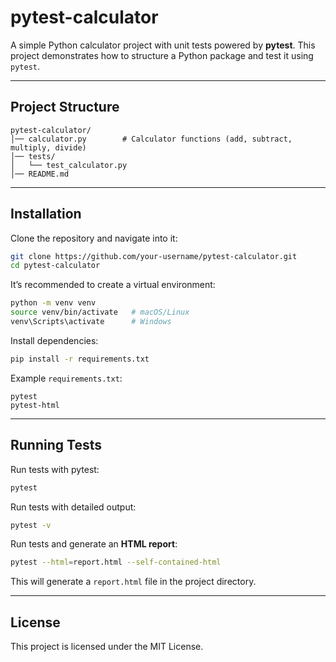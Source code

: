 # pytest-calculator

A simple Python calculator project with unit tests powered by **pytest**.
This project demonstrates how to structure a Python package and test it using `pytest`.

---

## Project Structure

```
pytest-calculator/
│── calculator.py        # Calculator functions (add, subtract, multiply, divide)
│── tests/
│   └── test_calculator.py
│── README.md
```

---

## Installation

Clone the repository and navigate into it:

```bash
git clone https://github.com/your-username/pytest-calculator.git
cd pytest-calculator
```

It’s recommended to create a virtual environment:

```bash
python -m venv venv
source venv/bin/activate   # macOS/Linux
venv\Scripts\activate      # Windows
```

Install dependencies:

```bash
pip install -r requirements.txt
```

Example `requirements.txt`:

```
pytest
pytest-html
```

---

## Running Tests

Run tests with pytest:

```bash
pytest
```

Run tests with detailed output:

```bash
pytest -v
```

Run tests and generate an **HTML report**:

```bash
pytest --html=report.html --self-contained-html
```

This will generate a `report.html` file in the project directory.

---

## License

This project is licensed under the MIT License.
